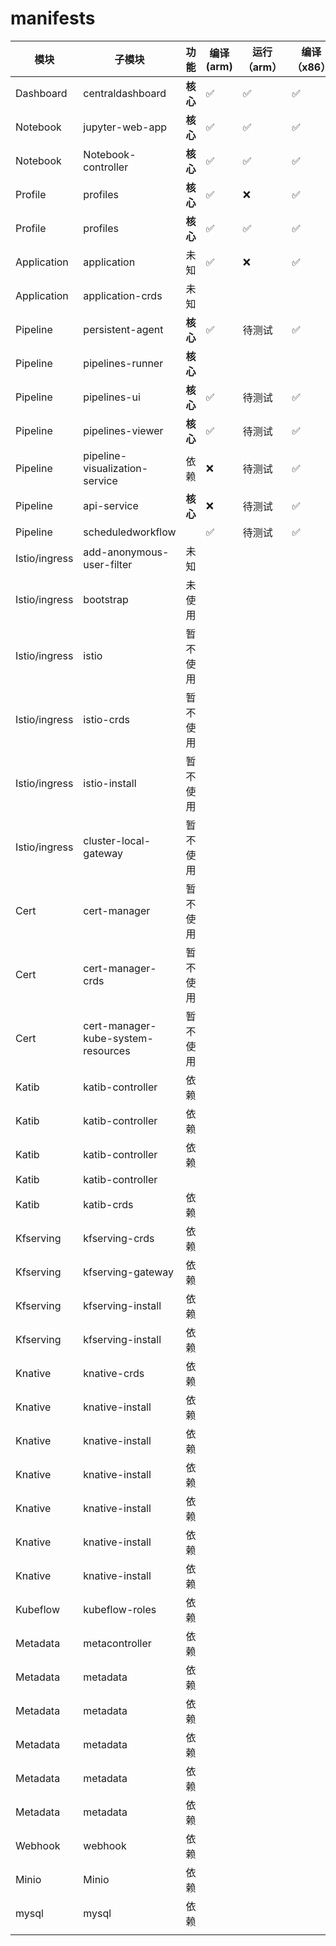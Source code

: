 # manifests



| 模块          | 子模块                             | 功能     | 编译(arm) | 运行（arm） | 编译（x86） | 运行（x86） | 镜像（kubeflow1.0.2）                                        | 镜像（kubeflow1.1.0） | 备注 |
| ------------- | ---------------------------------- | -------- | --------- | ----------- | ----------- | ----------- | ------------------------------------------------------------ | --------------------- | ---- |
| Dashboard     | centraldashboard                   | **核心** | ✅         | ✅           | ✅           | ✅           | gcr.io/kubeflow-images-public/centraldashboard:v1.0.0-g3ec0de71 |                       |      |
| Notebook      | jupyter-web-app                    | **核心** | ✅         | ✅           | ✅           | ✅           | gcr.io/kubeflow-images-public/jupyter-web-app:v0.5.0         |                       |      |
| Notebook      | Notebook-controller                | **核心** | ✅         | ✅           | ✅           | ✅           | gcr.io/kubeflow-images-public/notebook-controller:v20190614-v0-160-g386f2749-e3b0c4 |                       |      |
| Profile       | profiles                           | **核心** | ✅         | ❌           | ✅           | ✅           | gcr.io/kubeflow-images-public/profile-controller:v20190619-v0-219-gbd3daa8c-dirty-1ced0e |                       |      |
| Profile       | profiles                           | **核心** | ✅         | ✅           | ✅           | ✅           | gcr.io/kubeflow-images-public/kfam:v20190612-v0-170-ga06cdb79-dirty-a33ee4 |                       |      |
| Application   | application                        | 未知     | ✅         | ❌           | ✅           | ✅           | gcr.io/kubeflow-images-public/kubernetes-sigs/application:1.0-beta |                       |      |
| Application   | application-crds                   | 未知     |           |             |             |             | 无镜像                                                       |                       |      |
| Pipeline      | persistent-agent                   | **核心** | ✅         | 待测试      | ✅           | ✅           | gcr.io/ml-pipeline/persistenceagent:0.2.5                    |                       |      |
| Pipeline      | pipelines-runner                   | **核心** |           |             |             |             | 无镜像                                                       |                       |      |
| Pipeline      | pipelines-ui                       | **核心** | ✅         | 待测试      | ✅           | ✅           | gcr.io/ml-pipeline/frontend                                  |                       |      |
| Pipeline      | pipelines-viewer                   | **核心** | ✅         | 待测试      | ✅           | ✅           | gcr.io/ml-pipeline/viewer-crd-controller:0.1.31              |                       |      |
| Pipeline      | pipeline-visualization-service     | 依赖     | ❌         | 待测试      | ✅           | ✅           | gcr.io/ml-pipeline/visualization-server:0.2.5                |                       |      |
| Pipeline      | api-service                        | **核心** | ❌         | 待测试      | ✅           | ✅           | gcr.io/ml-pipeline/api-server:0.2.5                          |                       |      |
| Pipeline      | scheduledworkflow                  |          | ✅         | 待测试      | ✅           | ✅           | gcr.io/ml-pipeline/scheduledworkflow:0.2.5                   |                       |      |
| Istio/ingress | add-anonymous-user-filter          | 未知     |           |             |             |             | 无镜像                                                       |                       |      |
| Istio/ingress | bootstrap                          | 未使用   |           |             |             |             | gcr.io/kubeflow-images-public/ingress-setup:latest           |                       |      |
| Istio/ingress | istio                              | 暂不使用 |           |             |             |             |                                                              |                       |      |
| Istio/ingress | istio-crds                         | 暂不使用 |           |             |             |             |                                                              |                       |      |
| Istio/ingress | istio-install                      | 暂不使用 |           |             |             |             |                                                              |                       |      |
| Istio/ingress | cluster-local-gateway              | 暂不使用 |           |             |             |             |                                                              |                       |      |
| Cert          | cert-manager                       | 暂不使用 |           |             |             |             |                                                              |                       |      |
| Cert          | cert-manager-crds                  | 暂不使用 |           |             |             |             |                                                              |                       |      |
| Cert          | cert-manager-kube-system-resources | 暂不使用 |           |             |             |             |                                                              |                       |      |
| Katib         | katib-controller                   | 依赖     |           |             |             |             | gcr.io/kubeflow-images-public/katib/v1alpha3/katib-controller:v0.8.0 |                       |      |
| Katib         | katib-controller                   | 依赖     |           |             |             |             | gcr.io/kubeflow-images-public/katib/v1alpha3/katib-db-manager:v0.8.0 |                       |      |
| Katib         | katib-controller                   | 依赖     |           |             |             |             | gcr.io/kubeflow-images-public/katib/v1alpha3/katib-ui:v0.8.0 |                       |      |
| Katib         | katib-controller                   |          |           |             |             |             | mysql:8                                                      |                       |      |
| Katib         | katib-crds                         | 依赖     |           |             |             |             | 无镜像                                                       |                       |      |
| Kfserving     | kfserving-crds                     | 依赖     |           |             |             |             | 无镜像                                                       |                       |      |
| Kfserving     | kfserving-gateway                  | 依赖     |           |             |             |             | docker.io/istio/proxyv2:1.1.6                                |                       |      |
| Kfserving     | kfserving-install                  | 依赖     |           |             |             |             | gcr.io/kubebuilder/kube-rbac-proxy:v0.4.0                    |                       |      |
| Kfserving     | kfserving-install                  | 依赖     |           |             |             |             | gcr.io/kfserving/kfserving-controller:0.2.2                  |                       |      |
| Knative       | knative-crds                       | 依赖     |           |             |             |             | 无镜像                                                       |                       |      |
| Knative       | knative-install                    | 依赖     |           |             |             |             | gcr.io/knative-releases/knative.dev/serving/cmd/controller@sha256:5ca13e5b3ce5e2819c4567b75c0984650a57272ece44bc1dabf930f9fe1e19a1 |                       |      |
| Knative       | knative-install                    | 依赖     |           |             |             |             | gcr.io/knative-releases/knative.dev/serving/cmd/webhook@sha256:1ef3328282f31704b5802c1136bd117e8598fd9f437df8209ca87366c5ce9fcb |                       |      |
| Knative       | knative-install                    | 依赖     |           |             |             |             | gcr.io/knative-releases/knative.dev/serving/cmd/networking/istio@sha256:727a623ccb17676fae8058cb1691207a9658a8d71bc7603d701e23b1a6037e6c |                       |      |
| Knative       | knative-install                    | 依赖     |           |             |             |             | gcr.io/knative-releases/knative.dev/serving/cmd/autoscaler@sha256:ef1f01b5fb3886d4c488a219687aac72d28e72f808691132f658259e4e02bb27 |                       |      |
| Knative       | knative-install                    | 依赖     |           |             |             |             | gcr.io/knative-releases/knative.dev/serving/cmd/autoscaler-hpa@sha256:5e0fadf574e66fb1c893806b5c5e5f19139cc476ebf1dff9860789fe4ac5f545 |                       |      |
| Knative       | knative-install                    | 依赖     |           |             |             |             | gcr.io/knative-releases/knative.dev/serving/cmd/activator@sha256:8e606671215cc029683e8cd633ec5de9eabeaa6e9a4392ff289883304be1f418 |                       |      |
| Kubeflow      | kubeflow-roles                     | 依赖     |           |             |             |             | 无镜像                                                       | M                     |      |
| Metadata      | metacontroller                     | 依赖     |           |             |             |             | metacontroller/metacontroller:v0.3.0                         |                       |      |
| Metadata      | metadata                           | 依赖     |           |             |             |             | gcr.io/kubeflow-images-public/metadata:v0.1.11               |                       |      |
| Metadata      | metadata                           | 依赖     |           |             |             |             | gcr.io/tfx-oss-public/ml_metadata_store_server:v0.21.1       |                       |      |
| Metadata      | metadata                           | 依赖     |           |             |             |             | gcr.io/ml-pipeline/envoy:metadata-grpc                       |                       |      |
| Metadata      | metadata                           | 依赖     |           |             |             |             | gcr.io/kubeflow-images-public/metadata-frontend:v0.1.8       |                       |      |
| Metadata      | metadata                           | 依赖     |           |             |             |             | mysql:8.0.3                                                  |                       |      |
| Webhook       | webhook                            | 依赖     |           |             |             |             | gcr.io/kubeflow-images-public/admission-webhook:v20190520-v0-139-gcee39dbc-dirty-0d8f4c |                       |      |
| Minio         | Minio                              | 依赖     |           |             |             |             | minio/minio:RELEASE.2018-02-09T22-40-05Z                     |                       |      |
| mysql         | mysql                              | 依赖     |           |             |             |             | mysql:5.6                                                    |                       |      |
|               |                                    |          |           |             |             |             |                                                              |                       |      |



